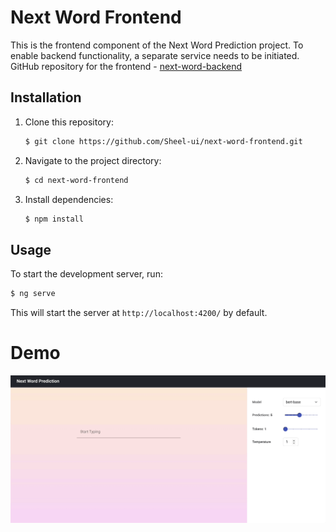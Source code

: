 # Next Word Frontend

This is the frontend component of the Next Word Prediction project. 
To enable backend functionality, a separate service needs to be initiated. GitHub repository for the frontend - [next-word-backend](https://github.com/Sheel-ui/next-word-backend)

## Installation

1. Clone this repository:

   ```bash
   $ git clone https://github.com/Sheel-ui/next-word-frontend.git

2. Navigate to the project directory:

   ```bash
   $ cd next-word-frontend
   ```

3. Install dependencies:

   ```bash
   $ npm install
   ```

## Usage

To start the development server, run:

```bash
$ ng serve
```

This will start the server at `http://localhost:4200/` by default.

# Demo
![Alt Text](./demo/demo.gif)
